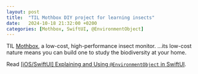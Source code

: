 ```yaml
---
layout: post
title:  "TIL Mothbox DIY project for learning insects"
date:   2024-10-18 21:32:00 +0200
categories: [Mothbox, SwiftUI, @EnvironmentObject]
---
```

TIL [Mothbox](https://digital-naturalism-laboratories.github.io/Mothbox/), a low-cost, high-performance insect monitor. ...its low-cost nature means you can build one to study the biodiversity at your home.

Read [[iOS/SwiftUI] Explaining and Using `@EnvironmentObject` in SwiftUI](https://medium.com/@jongchanko/ios-swiftui-explaining-and-using-environmentobject-in-swiftui-375bd58aa8df).
